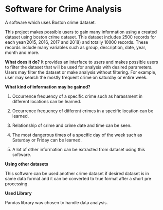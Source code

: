 # Software for Crime Analysis
A software which uses Boston crime dataset.

This project makes possible users to gain many information using a created dataset using boston crime dataset. 
This dataset includes 2500 records for each year(2015, 2016, 2017 and 2018) and totally 10000 records. 
These records include many variables such as group, description, date, year, month and more.

<b>What does it do?</b>
It provides an interface to users and makes possible users to filter the dataset that will be used for analysis with desired parameters.
Users may filter the dataset or make analysis without filtering. For example, user may search the mostly frequent crime on saturday or entire week.

<b>What kind of information may be gained?</b>

1) Occurrence frequency of a specific crime such as harassment in different locations can be learned.

2) Occurrence frequency of different crimes in a specific location can be learned.

3) Relationship of crime and crime date and time can be seen.

4) The most dangerous times of a specific day of the week such as Saturday or Friday can be learned.

5) A lot of other information can be extracted from dataset using this software.

<b>Using other datasets</b>

This software can be used another crime dataset if desired dataset is in same data format 
and it can be converted to true format after a short pre processing. 

<b>Used Library</b>

Pandas library was chosen to handle data analysis.
